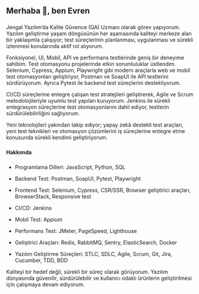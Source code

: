 <h2 align="left">Merhaba 👋, ben Evren</h2>

###

<p align="left">
Jengal Yazılım’da Kalite Güvence (QA) Uzmanı olarak görev yapıyorum. Yazılım geliştirme yaşam döngüsünün her aşamasında kaliteyi merkeze alan bir yaklaşımla çalışıyor; test süreçlerinin planlanması, uygulanması ve sürekli izlenmesi konularında aktif rol alıyorum.

Fonksiyonel, UI, Mobil, API ve performans testlerinde geniş bir deneyime sahibim. Test otomasyonu projelerinde etkin sorumluluklar üstlendim. Selenium, Cypress, Appium, Playwright gibi modern araçlarla web ve mobil test otomasyonları geliştiriyor, Postman ve SoapUI ile API testlerini sürdürüyorum. Ayrıca Pytest ile backend test süreçlerini destekliyorum.

CI/CD süreçlerine entegre çalışan test stratejileri geliştirerek, Agile ve Scrum metodolojileriyle uyumlu test yapıları kuruyorum. Jenkins ile sürekli entegrasyon süreçlerine test otomasyonlarını dahil ediyor, testlerin sürdürülebilirliğini sağlıyorum.

Yeni teknolojileri yakından takip ediyor; yapay zekâ destekli test araçları, yeni test teknikleri ve otomasyon çözümlerini iş süreçlerine entegre etme konusunda sürekli kendimi geliştiriyorum.</p>

###

<h4 align="left">Hakkımda</h4>

###

<p align="left"> 

- Programlama Dilleri: JavaScript, Python, SQL <br>

- Backend Test: Postman, SoapUI, Pytest, Playwright <br>

- Frontend Test: Selenium, Cypress, CSR/SSR, Browser geliştirici araçları, BrowserStack, Responsive test <br>

- CI/CD: Jenkins <br>

- Mobil Test: Appium <br>

- Performans Test: JMeter, PageSpeed, Lighthouse <br>

- Geliştirici Araçları: Redis, RabbitMQ, Sentry, ElasticSearch, Docker <br>

- Yazılım Geliştirme Süreçleri: STLC, SDLC, Agile, Scrum, Git, Jira, Cucumber, TDD, BDD <br>

Kaliteyi bir hedef değil, sürekli bir süreç olarak görüyorum. Yazılım dünyasında güvenilir, sürdürülebilir ve kullanıcı odaklı ürünlerin geliştirilmesi için çalışmaya devam ediyorum.




###



